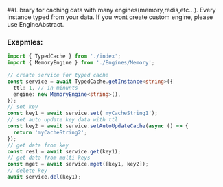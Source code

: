 ##Library for caching data with many engines(memory,redis,etc...). Every instance typed from your data. If you wont create custom engine, please use EngineAbstract<T>.

### Exapmles:   
```typescript
import { TypedCache } from './index';
import { MemoryEngine } from './Engines/Memory';

// create service for typed cache
const service = await TypedCache.getInstance<string>({
  ttl: 1, // in minunts
  engine: new MemoryEngine<string>(),
});
// set key
const key1 = await service.set('myCacheString1');
// set auto update key data with ttl
const key2 = await service.setAutoUpdateCache(async () => {
  return 'myCacheString2';
});
// get data from key
const res1 = await service.get(key1);
// get data from multi keys
const mget = await service.mget([key1, key2]);
// delete key
await service.del(key1);
```
